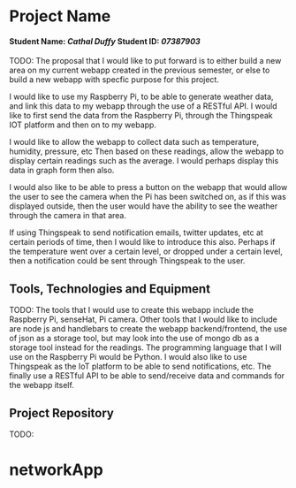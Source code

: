 # Project Name
#### Student Name: *Cathal Duffy*   Student ID: *07387903*

TODO: The proposal that I would like to put forward is to either build a new area on my current webapp created in the previous semester, or else to build a new webapp with specfic purpose for this project.

I would like to use my Raspberry Pi, to be able to generate weather data, and link this data to my webapp through the use of a RESTful API. I would like to first send the data from the Raspberry Pi, through the Thingspeak IOT platform and then on to my webapp. 

I would like to allow the webapp to collect data such as temperature, humidity, pressure, etc Then based on these readings, allow the webapp to display certain readings such as the average. I would perhaps display this data in graph form then also. 

I would also like to be able to press a button on the webapp that would allow the user to see the camera when the Pi has been switched on, as if this was displayed outside, then the user would have the ability to see the weather through the camera in that area. 

If using Thingspeak to send notification emails, twitter updates, etc at certain periods of time, then I would like to introduce this also. Perhaps if the temperature went over a certain level, or dropped under a certain level, then a notification could be sent through Thingspeak to the user. 

## Tools, Technologies and Equipment

TODO: The tools that I would use to create this webapp include the Raspberry Pi, senseHat, Pi camera. Other tools that I would like to include are node js and handlebars to create the webapp backend/frontend, the use of json as a storage tool, but may look into the use of mongo db as a storage tool instead for the readings. The programming language that I will use on the Raspberry Pi would be Python. I would also like to use Thingspeak as the IoT platform to be able to send notifications, etc. The finally use a RESTful API to be able to send/receive data and commands for the webapp itself.

## Project Repository
TODO: 


# networkApp
